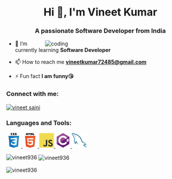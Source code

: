 <h1 align="center">Hi 👋, I'm Vineet Kumar</h1>
<h3 align="center">A passionate Software Developer from India</h3>

<img align="right" alt="coding" width="400" src="https://geeky01adarsh.netlify.app/assets/profile1-d123abc2.gif"/>

- 🌱 I’m currently learning **Software Developer**

- 📫 How to reach me **vineetkumar72485@gmail.com**

- ⚡ Fun fact **I am funny😘**

<h3 align="left">Connect with me:</h3>
<p align="left">
<a href="https://linkedin.com/in/vineet saini" target="blank"><img align="center" src="https://raw.githubusercontent.com/rahuldkjain/github-profile-readme-generator/master/src/images/icons/Social/linked-in-alt.svg" alt="vineet saini" height="30" width="40" /></a>
</p>

<h3 align="left">Languages and Tools:</h3>
<p align="left"> <a href="https://www.w3schools.com/css/" target="_blank" rel="noreferrer"> <img src="https://raw.githubusercontent.com/devicons/devicon/master/icons/css3/css3-original-wordmark.svg" alt="css3" width="40" height="40"/> </a> <a href="https://www.w3.org/html/" target="_blank" rel="noreferrer"> <img src="https://raw.githubusercontent.com/devicons/devicon/master/icons/html5/html5-original-wordmark.svg" alt="html5" width="40" height="40"/> </a> <a href="https://developer.mozilla.org/en-US/docs/Web/JavaScript" target="_blank" rel="noreferrer"> <img src="https://raw.githubusercontent.com/devicons/devicon/master/icons/javascript/javascript-original.svg" alt="javascript" width="40" height="40"/> </a> <a 
<!-- C# -->
<a href="https://learn.microsoft.com/dotnet/csharp/" target="_blank" rel="noreferrer">
  <img src="https://raw.githubusercontent.com/devicons/devicon/master/icons/csharp/csharp-original.svg" alt="csharp" width="40" height="40"/>
</a>

<!-- MySQL -->
<a href="https://www.mysql.com/" target="_blank" rel="noreferrer">
  <img src="https://raw.githubusercontent.com/devicons/devicon/master/icons/mysql/mysql-original.svg" alt="mysql" width="40" height="40"/>
</a>


<p><img align="left" src="https://github-readme-stats.vercel.app/api/top-langs?username=vineet936&show_icons=true&locale=en&layout=compact" alt="vineet936" /></p>

<p>&nbsp;<img align="center" src="https://github-readme-stats.vercel.app/api?username=vineet936&show_icons=true&locale=en" alt="vineet936" /></p>

<p><img align="center" src="https://github-readme-streak-stats.herokuapp.com/?user=vineet936&" alt="vineet936" /></p>
